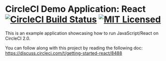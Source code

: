 # CircleCI Demo Application: React [![CircleCI Build Status](https://circleci.com/gh/circleci/cci-demo-react.svg?style=shield&circle-token=a2dfc493ec631496f39e7beaa85ee83f81846306)](https://circleci.com/gh/circleci/cci-demo-react) [![MIT Licensed](https://img.shields.io/badge/license-MIT-blue.svg)](https://raw.githubusercontent.com/circleci/cci-demo-react/master/LICENSE)

This is an example application showcasing how to run JavaScript/React on CircleCI 2.0.

You can follow along with this project by reading the following doc: https://discuss.circleci.com/t/getting-started-react/8488
